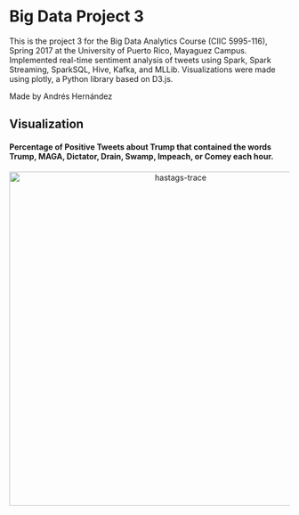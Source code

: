 # Big Data Project 3
This is the project 3 for the Big Data Analytics Course (CIIC 5995-116), Spring 2017 at the University of Puerto Rico, Mayaguez Campus. Implemented real-time sentiment analysis of tweets using Spark, Spark Streaming, SparkSQL, Hive, Kafka, and MLLib. Visualizations were made using plotly, a Python library based on D3.js.

Made by Andrés Hernández

## Visualization  

#### Percentage of Positive Tweets about Trump that contained the words Trump, MAGA, Dictator, Drain, Swamp, Impeach, or Comey each hour.
<div>
    <a href="https://plot.ly/~andresher/2/" target="_blank" title="hastags-trace" style="display: block; text-align: center;"><img src="https://plot.ly/~andresher/2.png" alt="hastags-trace" style="max-width: 100%;width: 600px;"  width="600" onerror="this.onerror=null;this.src='https://plot.ly/404.png';" /></a>
    <script data-plotly="andresher:2" src="https://plot.ly/embed.js" async></script>
</div>
